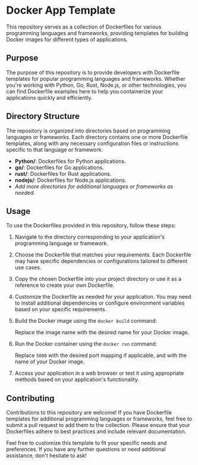# Docker App Template

This repository serves as a collection of Dockerfiles for various programming languages and frameworks, providing templates for building Docker images for different types of applications.

## Purpose

The purpose of this repository is to provide developers with Dockerfile templates for popular programming languages and frameworks. Whether you're working with Python, Go, Rust, Node.js, or other technologies, you can find Dockerfile examples here to help you containerize your applications quickly and efficiently.

## Directory Structure

The repository is organized into directories based on programming languages or frameworks. Each directory contains one or more Dockerfile templates, along with any necessary configuration files or instructions specific to that language or framework.

- **Python/**: Dockerfiles for Python applications.
- **go/**: Dockerfiles for Go applications.
- **rust/**: Dockerfiles for Rust applications.
- **nodejs/**: Dockerfiles for Node.js applications.
- *Add more directories for additional languages or frameworks as needed.*

## Usage

To use the Dockerfiles provided in this repository, follow these steps:

1. Navigate to the directory corresponding to your application's programming language or framework.

2. Choose the Dockerfile that matches your requirements. Each Dockerfile may have specific dependencies or configurations tailored to different use cases.

3. Copy the chosen Dockerfile into your project directory or use it as a reference to create your own Dockerfile.

4. Customize the Dockerfile as needed for your application. You may need to install additional dependencies or configure environment variables based on your specific requirements.

5. Build the Docker image using the `docker build` command:

   Replace the image name with the desired name for your Docker image.

6. Run the Docker container using the `docker run` command:

   Replace `5000` with the desired port mapping if applicable, and with the name of your Docker image.

7. Access your application in a web browser or test it using appropriate methods based on your application's functionality.

## Contributing

Contributions to this repository are welcome! If you have Dockerfile templates for additional programming languages or frameworks, feel free to submit a pull request to add them to the collection. Please ensure that your Dockerfiles adhere to best practices and include relevant documentation.

Feel free to customize this template to fit your specific needs and preferences. If you have any further questions or need additional assistance, don't hesitate to ask!
